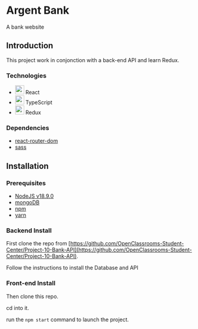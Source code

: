 # Argent Bank

A bank website 

## Introduction

This project work in conjonction with a back-end API and learn Redux.

### Technologies

- <img src="https://user-images.githubusercontent.com/25181517/183897015-94a058a6-b86e-4e42-a37f-bf92061753e5.png" width="24"/> React
- <img src="https://user-images.githubusercontent.com/25181517/183890598-19a0ac2d-e88a-4005-a8df-1ee36782fde1.png" width="24"/> TypeScript
- <img src="https://raw.githubusercontent.com/reduxjs/redux/master/logo/logo.png" width="24"/> Redux

### Dependencies

- [react-router-dom](https://reactrouter.com/en/main)
- [sass](https://sass-lang.com/)

## Installation

### Prerequisites

- [NodeJS v18.9.0](https://nodejs.org/en/)
- [mongoDB](https://yarnpkg.com/getting-started/install)
- [npm](https://www.npmjs.com/)
- [yarn](https://yarnpkg.com/getting-started/install)

### Backend Install

First clone the repo from [https://github.com/OpenClassrooms-Student-Center/Project-10-Bank-API](https://github.com/OpenClassrooms-Student-Center/Project-10-Bank-API).

Follow the instructions to install the Database and API

### Front-end Install

Then clone this repo.

cd into it.

run the `npm start` command to launch the project.
